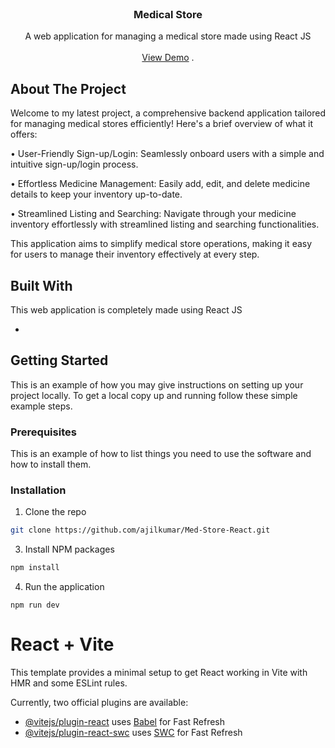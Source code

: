 <br/>
<p align="center">
  <h3 align="center">Medical Store</h3>

  <p align="center">
    A web application for managing a medical store made using React JS
    <br/>
    <br/>
    <a href="https://github.com/ajilkumar/Med-Store-React">View Demo</a>
    .
  </p>
</p>



## About The Project

Welcome to my latest project, a comprehensive backend application tailored for managing medical stores efficiently! Here's a brief overview of what it offers:

• User-Friendly Sign-up/Login: Seamlessly onboard users with a simple and intuitive sign-up/login process.

• Effortless Medicine Management: Easily add, edit, and delete medicine details to keep your inventory up-to-date.

• Streamlined Listing and Searching: Navigate through your medicine inventory effortlessly with streamlined listing and searching functionalities.

This application aims to simplify medical store operations, making it easy for users to manage their inventory effectively at every step.

## Built With

This web application is completely made using React JS


* []()

## Getting Started

This is an example of how you may give instructions on setting up your project locally.
To get a local copy up and running follow these simple example steps.

### Prerequisites

This is an example of how to list things you need to use the software and how to install them.

### Installation

1. Clone the repo

```sh
git clone https://github.com/ajilkumar/Med-Store-React.git
```

3. Install NPM packages

```sh
npm install
```

4. Run the application

```JS
npm run dev
```








# React + Vite

This template provides a minimal setup to get React working in Vite with HMR and some ESLint rules.

Currently, two official plugins are available:

- [@vitejs/plugin-react](https://github.com/vitejs/vite-plugin-react/blob/main/packages/plugin-react/README.md) uses [Babel](https://babeljs.io/) for Fast Refresh
- [@vitejs/plugin-react-swc](https://github.com/vitejs/vite-plugin-react-swc) uses [SWC](https://swc.rs/) for Fast Refresh
